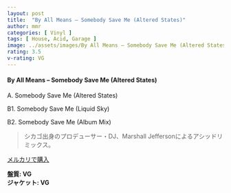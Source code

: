 ```yaml
---
layout: post
title:  "By All Means – Somebody Save Me (Altered States)"
author: mmr
categories: [ Vinyl ]
tags: [ House, Acid, Garage ]
image: ../assets/images/By All Means – Somebody Save Me (Altered States).jpg
rating: 3.5
v-rating: VG
---
```


#### By All Means – Somebody Save Me (Altered States)

A. Somebody Save Me (Altered States)

B1. Somebody Save Me (Liquid Sky)

B2. Somebody Save Me (Album Mix)

> シカゴ出身のプロデューサー・DJ、Marshall Jeffersonによるアシッドリミックス。

[メルカリで購入](https://jp.mercari.com/item/m41822459521)

<div class="mt-4 mb-4 d-flex align-items-center">
<strong class="mr-1">盤質: VG</strong>
</div>
<div class="mt-4 mb-4 d-flex align-items-center">
<strong class="mr-1">ジャケット: VG</strong>
</div>
